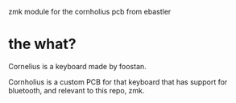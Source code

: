 zmk module for the cornholius pcb from ebastler

# the what?
Cornelius is a keyboard made by foostan.

Cornholius is a custom PCB for that keyboard that has support for bluetooth, and relevant to this repo, zmk.


